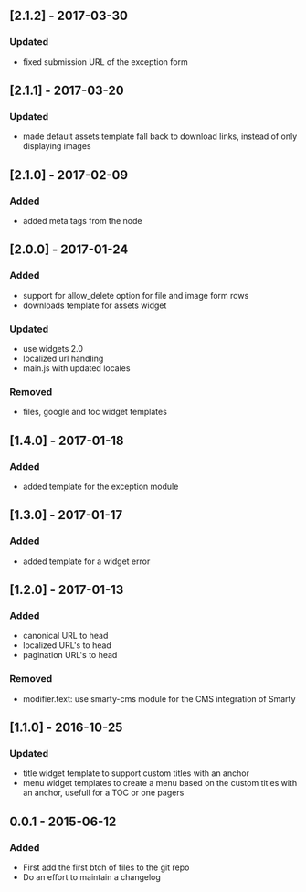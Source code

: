## [2.1.2] - 2017-03-30
### Updated
- fixed submission URL of the exception form

## [2.1.1] - 2017-03-20
### Updated
- made default assets template fall back to download links, instead of only displaying images

## [2.1.0] - 2017-02-09
### Added
- added meta tags from the node

## [2.0.0] - 2017-01-24
### Added
- support for allow_delete option for file and image form rows
- downloads template for assets widget
### Updated
- use widgets 2.0
- localized url handling
- main.js with updated locales
### Removed
- files, google and toc widget templates

## [1.4.0] - 2017-01-18
### Added
- added template for the exception module

## [1.3.0] - 2017-01-17
### Added
- added template for a widget error

## [1.2.0] - 2017-01-13
### Added
- canonical URL to head
- localized URL's to head
- pagination URL's to head
### Removed
- modifier.text: use smarty-cms module for the CMS integration of Smarty

## [1.1.0] - 2016-10-25
### Updated
- title widget template to support custom titles with an anchor
- menu widget templates to create a menu based on the custom titles with an anchor, usefull for a TOC or one pagers

## 0.0.1 - 2015-06-12

### Added
- First add the first btch of files to the git repo
- Do an effort to maintain a changelog
